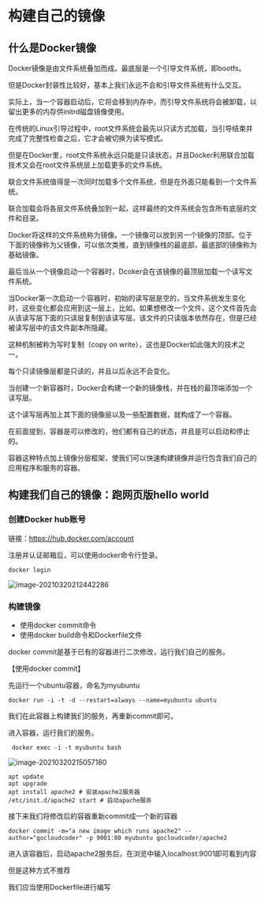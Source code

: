 # 构建自己的镜像

## 什么是Docker镜像

Docker镜像是由文件系统叠加而成。最底层是一个引导文件系统，即bootfs。

但是Docker封装性比较好，基本上我们永远不会和引导文件系统有什么交互。

实际上，当一个容器启动后，它将会移到内存中，而引导文件系统将会被卸载，以留出更多的内存供initrd磁盘镜像使用。

在传统的Linux引导过程中，root文件系统会最先以只读方式加载，当引导结束并完成了完整性检查之后，它才会被切换为读写模式。

但是在Docker里，root文件系统永远只能是只读状态，并且Docker利用联合加载技术又会在root文件系统层上加载更多的文件系统。

联合文件系统值得是一次同时加载多个文件系统，但是在外面只能看到一个文件系统。

联合加载会将各层文件系统叠加到一起，这样最终的文件系统会包含所有底层的文件和目录。

Docker将这样的文件系统称为镜像。一个镜像可以放到另一个镜像的顶部。位于下面的镜像称为父镜像，可以依次类推，直到镜像栈的最底部，最底部的镜像称为基础镜像。

最后当从一个镜像启动一个容器时，Dcoker会在该镜像的最顶层加载一个读写文件系统。

当Docker第一次启动一个容器时，初始的读写层是空的，当文件系统发生变化时，这些变化都会应用到这一层上，比如，如果想修改一个文件，这个文件首先会从该读写层下面的只读层复制到该读写层。该文件的只读版本依然存在，但是已经被读写层中的该文件副本所隐藏。

这种机制被称为写时复制（copy on write），这也是Docker如此强大的技术之一。

每个只读镜像层都是只读的，并且以后永远不会变化。

当创建一个新容器时，Docker会构建一个新的镜像栈，并在栈的最顶端添加一个读写层。

这个读写层再加上其下面的镜像层以及一些配置数据，就构成了一个容器。

在前面提到，容器是可以修改的，他们都有自己的状态，并且是可以启动和停止的。

容器这种特点加上镜像分层框架，使我们可以快速构建镜像并运行包含我们自己的应用程序和服务的容器。



## 构建我们自己的镜像：跑网页版hello world

### 创建Docker hub账号

链接：https://hub.docker.com/account

注册并认证邮箱后，可以使用docker命令行登录。

```shell
docker login
```

![image-20210320212442286](http://oss.jaronnie.com/image-20210320212442286.png)

### 构建镜像

* 使用docker commit命令
* 使用docker build命令和Dockerfile文件

docker commit是基于已有的容器进行二次修改，运行我们自己的服务。

【使用docker commit】

先运行一个ubuntu容器，命名为myubuntu

```shell
docker run -i -t -d --restart=always --name=myubuntu ubuntu
```

我们在此容器上构建我们的服务，再重新commit即可。

进入容器，运行我们的服务。

```shell
 docker exec -i -t myubuntu bash
```

![image-20210320215057180](http://oss.jaronnie.com/image-20210320215057180.png)

```shell
apt update
apt upgrade
apt install apache2 # 安装apache2服务器
/etc/init.d/apache2 start # 启动apache服务
```

接下来我们将修改后的容器重新commit成一个新的容器

```
docker commit -m="a new image which runs apache2" --author="gocloudcoder" -p 9001:80 myubuntu gocloudcoder/apache2
```

进入该容器后，启动apache2服务后，在浏览中输入localhost:9001即可看到内容

但是这种方式不推荐

我们应当使用Dockerfile进行编写

